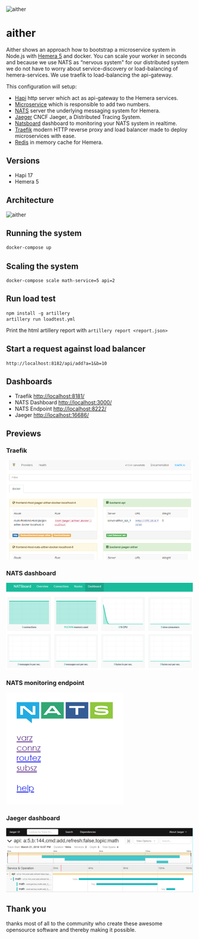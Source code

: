 ![aither](https://github.com/hemerajs/aither/blob/master/logo.png?raw=true)
# aither

Aither shows an approach how to bootstrap a microservice system in Node.js with [Hemera 5](https://hemerajs.github.io/hemera/) and docker.
You can scale your worker in seconds and because we use NATS as “nervous system" for our distributed system we do not have to worry about service-discovery or load-balancing of hemera-services. We use traefik to load-balancing the api-gateway.

This configuration will setup:

* [Hapi](https://github.com/hapijs/hapi) http server which act as api-gateway to the Hemera services.
* [Microservice](https://github.com/hemerajs/aither/blob/master/worker/index.js) which is responsible to add two numbers.
* [NATS](https://github.com/nats-io/gnatsd) server the underlying messaging system for Hemera.
* [Jaeger](https://github.com/jaegertracing/jaeger) CNCF Jaeger, a Distributed Tracing System.
* [Natsboard](https://github.com/devfacet/natsboard) dashboard to monitoring your NATS system in realtime.
* [Traefik](https://traefik.io/) modern HTTP reverse proxy and load balancer made to deploy microservices with ease.
* [Redis](https://redis.io) in memory cache for Hemera.

## Versions
 * Hapi 17
 * Hemera 5

## Architecture

![aither](https://github.com/hemerajs/aither/blob/master/aither-architecture.png?raw=true)

## Running the system
```sh
docker-compose up
```

## Scaling the system
```
docker-compose scale math-service=5 api=2
```

## Run load test

```
npm install -g artillery
artillery run loadtest.yml
```
Print the html artillery report with `artillery report <report.json>`

## Start a request against load balancer

```
http://localhost:8182/api/add?a=1&b=10
```

## Dashboards

- Traefik [http://localhost:8181/](http://localhost:8181/)
- NATS Dashboard [http://localhost:3000/](http://localhost:3000/)
- NATS Endpoint [http://localhost:8222/](http://localhost:8222/)
- Jaeger [http://localhost:16686/](http://localhost:16686/)

## Previews

### Traefik

![traefik](/traefik.png)

### NATS dashboard

![nats](/nats.png)

### NATS monitoring endpoint

![nats-monitoring](/nats-monitoring.png)

### Jaeger dashboard

![jaeger](/jaeger.png)

## Thank you
thanks most of all to the community who create these awesome opensource software and thereby making it possible.
